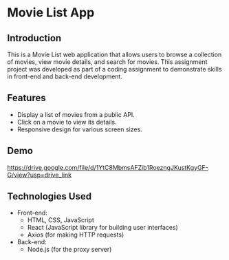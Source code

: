 # Movie List App

## Introduction

This is a Movie List web application that allows users to browse a collection of movies, view movie details, and search for movies. This assignment project was developed as part of a coding assignment to demonstrate skills in front-end and back-end development.

## Features

- Display a list of movies from a public API.
- Click on a movie to view its details.
- Responsive design for various screen sizes.

## Demo
https://drive.google.com/file/d/1YtC8MbmsAFZib1RoezngJKustKgyGF-G/view?usp=drive_link

## Technologies Used

- Front-end:
  - HTML, CSS, JavaScript
  - React (JavaScript library for building user interfaces)
  - Axios (for making HTTP requests)
- Back-end:
  - Node.js (for the proxy server)
